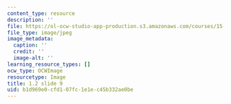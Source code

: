 ```yaml
---
content_type: resource
description: ''
file: https://ol-ocw-studio-app-production.s3.amazonaws.com/courses/15-s21-nuts-and-bolts-of-business-plans-january-iap-2014/b1d969e0cfd107fc1e1ec45b332ae0be_1.2_slide_09.jpg
file_type: image/jpeg
image_metadata:
  caption: ''
  credit: ''
  image-alt: ''
learning_resource_types: []
ocw_type: OCWImage
resourcetype: Image
title: 1.2 slide 9
uid: b1d969e0-cfd1-07fc-1e1e-c45b332ae0be
---
```

